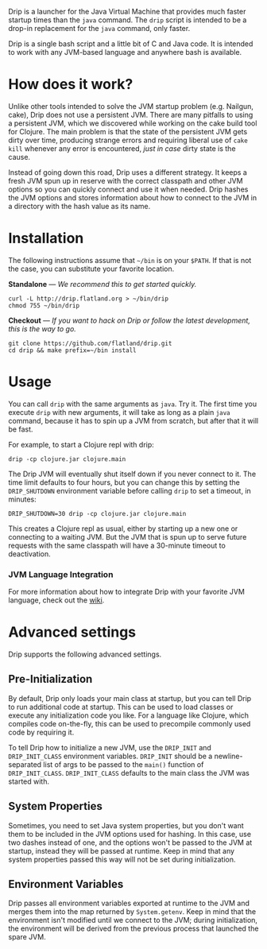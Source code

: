 Drip is a launcher for the Java Virtual Machine that provides much faster
startup times than the `java` command. The `drip` script is intended to be a
drop-in replacement for the `java` command, only faster.

Drip is a single bash script and a little bit of C and Java code. It is intended
to work with any JVM-based language and anywhere bash is available.

# How does it work?

Unlike other tools intended to solve the JVM startup problem (e.g. Nailgun,
cake), Drip does not use a persistent JVM. There are many pitfalls to using a
persistent JVM, which we discovered while working on the cake build tool for
Clojure. The main problem is that the state of the persistent JVM gets dirty
over time, producing strange errors and requiring liberal use of `cake kill`
whenever any error is encountered, *just in case* dirty state is the cause.

Instead of going down this road, Drip uses a different strategy. It keeps a
fresh JVM spun up in reserve with the correct classpath and other JVM options
so you can quickly connect and use it when needed. Drip hashes the JVM options
and stores information about how to connect to the JVM in a directory with
the hash value as its name.

# Installation

The following instructions assume that `~/bin` is on your `$PATH`. If that is
not the case, you can substitute your favorite location.

**Standalone** &mdash; *We recommend this to get started quickly.*

    curl -L http://drip.flatland.org > ~/bin/drip
    chmod 755 ~/bin/drip

**Checkout** &mdash; *If you want to hack on Drip or follow the latest
development, this is the way to go.*

    git clone https://github.com/flatland/drip.git
    cd drip && make prefix=~/bin install

# Usage

You can call `drip` with the same arguments as `java`. Try it. The first time
you execute `drip` with new arguments, it will take as long as a plain `java`
command, because it has to spin up a JVM from scratch, but after that it will be
fast.

For example, to start a Clojure repl with drip:

    drip -cp clojure.jar clojure.main

The Drip JVM will eventually shut itself down if you never connect to it. The
time limit defaults to four hours, but you can change this by setting the
`DRIP_SHUTDOWN` environment variable before calling `drip` to set a timeout, in
minutes:

    DRIP_SHUTDOWN=30 drip -cp clojure.jar clojure.main

This creates a Clojure repl as usual, either by starting up a new one or
connecting to a waiting JVM. But the JVM that is spun up to serve future
requests with the same classpath will have a 30-minute timeout to deactivation.

### JVM Language Integration

For more information about how to integrate Drip with your favorite JVM
language, check out the [wiki](https://github.com/flatland/drip/wiki).

# Advanced settings 

Drip supports the following advanced settings.

## Pre-Initialization

By default, Drip only loads your main class at startup, but you can tell Drip to
run additional code at startup. This can be used to load classes or execute any
initialization code you like. For a language like Clojure, which compiles code
on-the-fly, this can be used to precompile commonly used code by requiring it.

To tell Drip how to initialize a new JVM, use the `DRIP_INIT` and
`DRIP_INIT_CLASS` environment variables. `DRIP_INIT` should be a
newline-separated list of args to be passed to the `main()` function of
`DRIP_INIT_CLASS`. `DRIP_INIT_CLASS` defaults to the main class the JVM was
started with.

## System Properties

Sometimes, you need to set Java system properties, but you don't want them to be
included in the JVM options used for hashing. In this case, use two dashes
instead of one, and the options won't be passed to the JVM at startup, instead
they will be passed at runtime. Keep in mind that any system properties passed
this way will not be set during initialization.

## Environment Variables

Drip passes all environment variables exported at runtime to the JVM and merges
them into the map returned by `System.getenv`. Keep in mind that the environment
isn't modified until we connect to the JVM; during initialization, the
environment will be derived from the previous process that launched the spare
JVM. 
